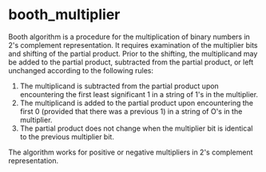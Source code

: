 # booth_multiplier
Booth algorithm is a procedure for the multiplication of binary numbers in 2's complement representation.
It requires examination of the multiplier bits and shifting of the partial product. Prior to the shifting, the multiplicand may be added to the partial product, subtracted from the partial product, or left unchanged according to the following rules: 
1. The multiplicand is subtracted from the partial product upon encountering the first least significant 1 in a string of 1's in the multiplier. 
2. The multiplicand is added to the partial product upon encountering the first 0 (provided that there was a previous 1) in a string of O's in the multiplier. 
3. The partial product does not change when the multiplier bit is identical to the previous multiplier bit. 

The algorithm works for positive or negative multipliers in 2's complement representation. 
